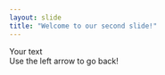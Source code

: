 ```yaml
---
layout: slide
title: "Welcome to our second slide!"
---
```

Your text  
Use the left arrow to go back!
